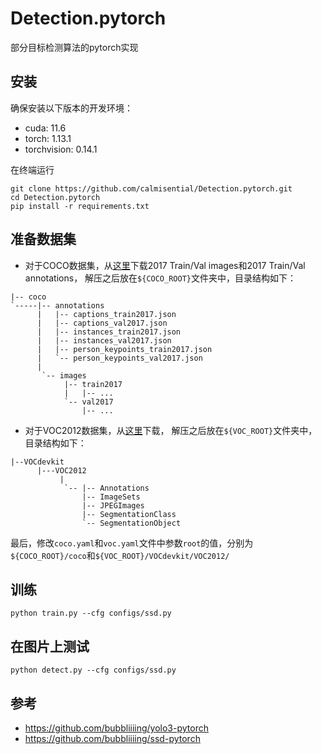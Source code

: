 # Detection.pytorch
部分目标检测算法的pytorch实现

## 安装
确保安装以下版本的开发环境：
- cuda: 11.6
- torch: 1.13.1
- torchvision: 0.14.1

在终端运行
```commandline
git clone https://github.com/calmisential/Detection.pytorch.git
cd Detection.pytorch
pip install -r requirements.txt
```

## 准备数据集
- 对于COCO数据集，从[这里](https://cocodataset.org/#download)下载2017 Train/Val images和2017 Train/Val annotations，
解压之后放在`${COCO_ROOT}`文件夹中，目录结构如下：
```
|-- coco
`-----|-- annotations
      |   |-- captions_train2017.json
      |   |-- captions_val2017.json
      |   |-- instances_train2017.json
      |   |-- instances_val2017.json
      |   |-- person_keypoints_train2017.json
      |   `-- person_keypoints_val2017.json
      |
       `-- images
            |-- train2017
            |   |-- ... 
            `-- val2017
                |-- ... 
```
- 对于VOC2012数据集，从[这里](http://host.robots.ox.ac.uk/pascal/VOC/voc2012/index.html#devkit)下载，
解压之后放在`${VOC_ROOT}`文件夹中，目录结构如下：
```
|--VOCdevkit
      |---VOC2012
           |
            `-- |-- Annotations
                |-- ImageSets
                |-- JPEGImages
                |-- SegmentationClass
                `-- SegmentationObject
```
最后，修改`coco.yaml`和`voc.yaml`文件中参数`root`的值，分别为`${COCO_ROOT}/coco`和`${VOC_ROOT}/VOCdevkit/VOC2012/`

## 训练

```commandline
python train.py --cfg configs/ssd.py
```

## 在图片上测试
```commandline
python detect.py --cfg configs/ssd.py
```

## 参考
- https://github.com/bubbliiiing/yolo3-pytorch
- https://github.com/bubbliiiing/ssd-pytorch
